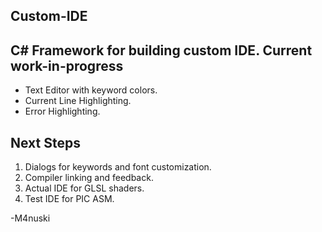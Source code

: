 Custom-IDE
----------
C# Framework for building custom IDE.
Current work-in-progress
--------
* Text Editor with keyword colors.
* Current Line Highlighting.
* Error Highlighting.

Next Steps
-----------
1. Dialogs for keywords and font customization.
2. Compiler linking and feedback.
3. Actual IDE for GLSL shaders.
4. Test IDE for PIC ASM.

-M4nuski
